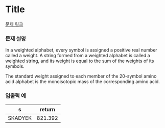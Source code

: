# Title

[문제 링크](https://rosalind.info/problems/prtm/)

### 문제 설명

<p>In a weighted alphabet, every symbol is assigned a positive real number called a weight. A string formed from a weighted alphabet is called a weighted string, and its weight is equal to the sum of the weights of its symbols.</p>
<p>The standard weight assigned to each member of the 20-symbol amino acid alphabet is the monoisotopic mass of the corresponding amino acid.</p>

### 입출력 예
<table class="table">
        <thead><tr>
<th>s</th>
<th>return</th>
</tr>
</thead>
        <tbody><tr>
<td>SKADYEK</td>
<td>821.392</td>
</tr>
</tbody>
      </table>
